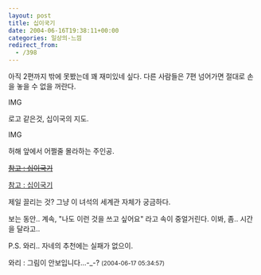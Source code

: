 ```yaml
---
layout: post
title: 십이국기
date: 2004-06-16T19:38:11+00:00
categories: 일상의-느낌
redirect_from:
  - /398
---
```


아직 2편까지 밖에 못봤는데 꽤 재미있네 싶다. 다른 사람들은 7편 넘어가면 절대로 손을 놓을 수 없을 꺼란다.

IMG

로고 같은것, 십이국의 지도.

IMG

허해 앞에서 어쩔줄 몰라하는 주인공.

<s><a href="http://scrapnote.com/wiki/십이국기" target="bb">참고 : 십이국기</a></s>

<a href="http://www.12kokukilove.wo.to/" target="bb">참고 : 십이국기</a>

제일 끌리는 것? 그냥 이 녀석의 세계관 자체가 궁금하다.

보는 동안.. 계속, "나도 이런 것을 쓰고 싶어요" 라고 속이 중얼거린다. 이봐, 좀.. 시간을 달라고..

P.S. 와리.. 자네의 추천에는 실패가 없으이.
<div id=comments>
<div class=comment>
<!--- cmt:751 --->
<!--- mail: --->
<!--- parent:0 --->
와리 : 
그림이 안보입니다...-_-?
 <small>(2004-06-17 05:34:57)</small>
</div>
</div>

